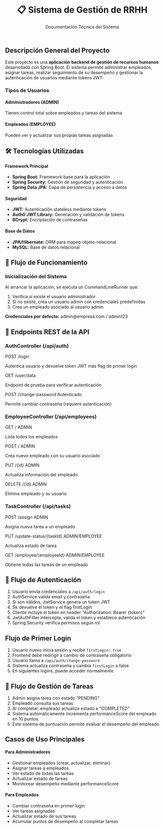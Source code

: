 <div class="container">
        <header>
            <h1>📋 Sistema de Gestión de RRHH</h1>
            <p>Documentación Técnica del Sistema</p>
        </header>
        <div class="content">
            <div class="section">
                <h2>Descripción General del Proyecto</h2>
                <p>Este proyecto es una <strong>aplicación backend de gestión de recursos humanos</strong> desarrollada con Spring Boot. El sistema permite administrar empleados, asignar tareas, realizar seguimiento de su desempeño y gestionar la autenticación de usuarios mediante tokens JWT.</p>      
                <h3>Tipos de Usuarios</h3>
                <div class="user-types">
                    <div class="user-card">
                        <h4>Administradores (ADMIN)</h4>
                        <p>Tienen control total sobre empleados y tareas del sistema</p>
                    </div>
                    <div class="user-card">
                        <h4>Empleados (EMPLOYEE)</h4>
                        <p>Pueden ver y actualizar sus propias tareas asignadas</p>
                    </div>
                </div>
            </div>
            <div class="section">
                <h2>🛠️ Tecnologías Utilizadas</h2>
                <div class="tech-grid">
                    <div class="tech-category">
                        <h4>Framework Principal</h4>
                        <ul class="tech-list">
                            <li><strong>Spring Boot:</strong> Framework base para la aplicación</li>
                            <li><strong>Spring Security:</strong> Gestión de seguridad y autenticación</li>
                            <li><strong>Spring Data JPA:</strong> Capa de persistencia y acceso a datos</li>
                        </ul>
                    </div>
                    <div class="tech-category">
                        <h4>Seguridad</h4>
                        <ul class="tech-list">
                            <li><strong>JWT:</strong> Autenticación stateless mediante tokens</li>
                            <li><strong>Auth0 JWT Library:</strong> Generación y validación de tokens</li>
                            <li><strong>BCrypt:</strong> Encriptación de contraseñas</li>
                        </ul>
                    </div>
                    <div class="tech-category">
                        <h4>Base de Datos</h4>
                        <ul class="tech-list">
                            <li><strong>JPA/Hibernate:</strong> ORM para mapeo objeto-relacional</li>
                            <li><strong>MySQL:</strong> Base de datos relacional</li>
                        </ul>
                    </div>
                </div>
            </div>
            <div class="section">
                <h2>🚀 Flujo de Funcionamiento</h2>
                <h3>Inicialización del Sistema</h3>
                <p>Al arrancar la aplicación, se ejecuta un CommandLineRunner que:</p>
                <ol class="flow-steps">
                    <li>Verifica si existe el usuario administrador</li>
                    <li>Si no existe, crea un usuario admin con credenciales predefinidas</li>
                    <li>Crea un empleado asociado al usuario admin</li>
                </ol>
                <div class="credentials">
                    <strong>Credenciales por defecto:</strong> admin@empresa.com / admin123
                </div>
            </div>
            <div class="section">
                <h2>🔌 Endpoints REST de la API</h2>
                <div class="endpoint-section">
                    <h3>AuthController (/api/auth)</h3>
                    <div class="endpoint">
                        <span class="method post">POST</span>
                        <span class="path">/login</span>
                        <p>Autentica usuario y devuelve token JWT más flag de primer login</p>
                    </div>
                    <div class="endpoint">
                        <span class="method get">GET</span>
                        <span class="path">/user/data</span>
                        <p>Endpoint de prueba para verificar autenticación</p>
                    </div>
                    <div class="endpoint">
                        <span class="method post">POST</span>
                        <span class="path">/change-password</span>
                        <span class="role-badge">Autenticado</span>
                        <p>Permite cambiar contraseña (requiere autenticación)</p>
                    </div>
                </div>
                <div class="endpoint-section">
                    <h3>EmployeeController (/api/employees)</h3>
                    <div class="endpoint">
                        <span class="method get">GET</span>
                        <span class="path">/</span>
                        <span class="role-badge">ADMIN</span>
                        <p>Lista todos los empleados</p>
                    </div>
                    <div class="endpoint">
                        <span class="method post">POST</span>
                        <span class="path">/</span>
                        <span class="role-badge">ADMIN</span>
                        <p>Crea nuevo empleado con su usuario asociado</p>
                    </div>
                    <div class="endpoint">
                        <span class="method put">PUT</span>
                        <span class="path">/{id}</span>
                        <span class="role-badge">ADMIN</span>
                        <p>Actualiza información del empleado</p>
                    </div>
                    <div class="endpoint">
                        <span class="method delete">DELETE</span>
                        <span class="path">/{id}</span>
                        <span class="role-badge">ADMIN</span>
                        <p>Elimina empleado y su usuario</p>
                    </div>
                </div>
                <div class="endpoint-section">
                    <h3>TaskController (/api/tasks)</h3>
                    <div class="endpoint">
                        <span class="method post">POST</span>
                        <span class="path">/assign</span>
                        <span class="role-badge">ADMIN</span>
                        <p>Asigna nueva tarea a un empleado</p>
                    </div>
                    <div class="endpoint">
                        <span class="method put">PUT</span>
                        <span class="path">/update-status/{taskId}</span>
                        <span class="role-badge">ADMIN/EMPLOYEE</span>
                        <p>Actualiza estado de tarea</p>
                    </div>
                    <div class="endpoint">
                        <span class="method get">GET</span>
                        <span class="path">/employee/{employeeId}</span>
                        <span class="role-badge">ADMIN/EMPLOYEE</span>
                        <p>Obtiene todas las tareas de un empleado</p>
                    </div>
                </div>
            </div>
            <div class="section">
                <h2>🔐 Flujo de Autenticación</h2>
                <ol class="flow-steps">
                    <li>Usuario envía credenciales a <code>/api/auth/login</code></li>
                    <li>AuthService valida email y contraseña</li>
                    <li>Si son válidos, JwtService genera un token JWT</li>
                    <li>Se devuelve el token y el flag firstLogin</li>
                    <li>Cliente incluye el token en header "Authorization: Bearer {token}"</li>
                    <li>JwtAuthFilter intercepta, valida el token y establece autenticación</li>
                    <li>Spring Security verifica permisos según rol</li>
                </ol>
            </div>
            <div class="section">
                <h2>Flujo de Primer Login</h2>
                <ol class="flow-steps">
                    <li>Usuario nuevo inicia sesión y recibe <code>firstLogin: true</code></li>
                    <li>Frontend debe redirigir a cambio de contraseña obligatorio</li>
                    <li>Usuario llama a <code>/api/auth/change-password</code></li>
                    <li>Sistema actualiza contraseña y cambia <code>firstLogin</code> a false</li>
                    <li>En siguientes logins, puede acceder normalmente</li>
                </ol>
            </div>
            <div class="section">
                <h2>📝 Flujo de Gestión de Tareas</h2>
                <ol class="flow-steps">
                    <li>Admin asigna tarea con estado "PENDING"</li>
                    <li>Empleado consulta sus tareas</li>
                    <li>Al completar, empleado actualiza estado a "COMPLETED"</li>
                    <li>Sistema automáticamente incrementa performanceScore del empleado en 10 puntos</li>
                    <li>Este sistema de puntuación permite evaluar el desempeño del empleado</li>
                </ol>
            </div>
            <div class="section">
                <h2>Casos de Uso Principales</h2>
                <div class="use-case-grid">
                    <div class="use-case-card">
                        <h4>Para Administradores</h4>
                        <ul>
                            <li>Gestionar empleados (crear, actualizar, eliminar)</li>
                            <li>Asignar tareas a empleados</li>
                            <li>Ver estado de todas las tareas</li>
                            <li>Actualizar estado de tareas</li>
                            <li>Monitorear desempeño mediante performanceScore</li>
                        </ul>
                    </div>
                    <div class="use-case-card">
                        <h4>Para Empleados</h4>
                        <ul>
                            <li>Cambiar contraseña en primer login</li>
                            <li>Ver tareas asignadas</li>
                            <li>Actualizar estado de sus tareas</li>
                            <li>Acumular puntos de desempeño al completar tareas</li>
                        </ul>
                    </div>
                </div>
            </div>
        </div>
    </div>
